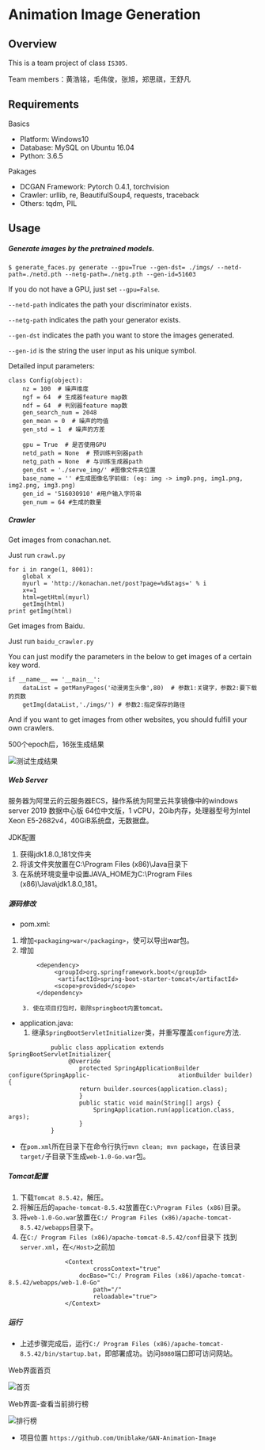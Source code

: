 # Animation Image Generation

## Overview

This is a team project of class `IS305`.

Team members：黄浩铭，毛伟俊，张旭，郑思祺，王舒凡

## Requirements

Basics

- Platform: Windows10
- Database: MySQL on Ubuntu 16.04
- Python: 3.6.5

Pakages

- DCGAN Framework: Pytorch 0.4.1, torchvision
- Crawler: urllib, re, BeautifulSoup4, requests, traceback
- Others: tqdm, PIL

## Usage

##### Generate images by the pretrained models.
``` 
$ generate_faces.py generate --gpu=True --gen-dst= ./imgs/ --netd-path=./netd.pth --netg-path=./netg.pth --gen-id=51603
```

If you do not have a GPU, just set `--gpu=False`.

`--netd-path` indicates the path your discriminator exists.

`--netg-path` indicates the path your generator exists.

`--gen-dst` indicates the path you want to store the images generated.

`--gen-id` is the string the user input as his unique symbol.

Detailed input parameters:

```
class Config(object):
	nz = 100  # 噪声维度
	ngf = 64  # 生成器feature map数
	ndf = 64  # 判别器feature map数
	gen_search_num = 2048
	gen_mean = 0  # 噪声的均值
	gen_std = 1  # 噪声的方差

	gpu = True  # 是否使用GPU
	netd_path = None  # 预训练判别器path
	netg_path = None  # 与训练生成器path
	gen_dst = './serve_img/' #图像文件夹位置
	base_name = '' #生成图像名字前缀: (eg: img -> img0.png, img1.png, img2.png, img3.png)
	gen_id = '516030910' #用户输入字符串
	gen_num = 64 #生成的数量
```

##### Crawler
Get images from conachan.net. 

Just run `crawl.py`

```
for i in range(1, 8001):
    global x
    myurl = 'http://konachan.net/post?page=%d&tags=' % i
    x+=1
    html=getHtml(myurl)
    getImg(html)
print getImg(html)
```

Get images from Baidu.

Just run `baidu_crawler.py`

You can just modify the parameters in the below to get images of a certain key word.

```
if __name__ == '__main__':
    dataList = getManyPages('动漫男生头像',80)  # 参数1:关键字，参数2:要下载的页数
    getImg(dataList,'./imgs/') # 参数2:指定保存的路径
```

And if you want to get images from other websites, you should fulfill your own crawlers.

500个epoch后，16张生成结果

![测试生成结果](https://graph.baidu.com/resource/112310e8fd8aef6f95c5001561174805.jpg)

##### Web Server

服务器为阿里云的云服务器ECS，操作系统为阿里云共享镜像中的windows server 2019 数据中心版 64位中文版，1 vCPU，2Gib内存，处理器型号为Intel Xeon E5-2682v4，40GiB系统盘，无数据盘。

JDK配置

1.  获得jdk1.8.0_181文件夹
2.  将该文件夹放置在C:\Program Files (x86)\Java目录下
3.  在系统环境变量中设置JAVA_HOME为C:\Program Files (x86)\Java\jdk1.8.0_181。

##### 源码修改

- pom.xml:

 1. 增加`<packaging>war</packaging>`，使可以导出war包。
 2. 增加
```
	    <dependency>
        	 <groupId>org.springframework.boot</groupId>
              <artifactId>spring-boot-starter-tomcat</artifactId>
             <scope>provided</scope>
        </dependency>

```
 
        3. 使在项目打包时，剔除springboot内置tomcat。

- application.java:
  1. 继承`SpringBootServletInitializer`类，并重写覆盖`configure`方法.
```
			public class application extends SpringBootServletInitializer{
   				 @Override
    				protected SpringApplicationBuilder 	configure(SpringApplic-							ationBuilder builder) {
        			return builder.sources(application.class);
    				}
    				public static void main(String[] args) {
        				SpringApplication.run(application.class, args);
    				}
			}
```
- 在`pom.xml`所在目录下在命令行执行`mvn clean; mvn package`，在该目录`target/`子目录下生成`web-1.0-Go.war`包。

##### Tomcat配置
1. 下载`Tomcat 8.5.42`，解压。
1. 将解压后的`apache-tomcat-8.5.42`放置在`C:\Program Files (x86)`目录。
1. 将`web-1.0-Go.war`放置在`C:/ Program Files (x86)/apache-tomcat-8.5.42/webapps`目录下。
1. 在`C:/ Program Files (x86)/apache-tomcat-8.5.42/conf`目录下 找到`server.xml`，在`</Host>`之前加
```
				<Context 
    					crossContext="true" 
   				 	docBase="C:/ Program Files (x86)/apache-tomcat-8.5.42/webapps/web-1.0-Go" 
    					path="/" 
    					reloadable="true">
				</Context>
```

##### 运行
- 上述步骤完成后，运行`C:/ Program Files (x86)/apache-tomcat-8.5.42/bin/startup.bat`，即部署成功。访问`8080`端口即可访问网站。


Web界面首页

![首页](https://graph.baidu.com/resource/11291ab1b6d727a4c8b7101561204394.jpg)

Web界面-查看当前排行榜

![排行榜](https://graph.baidu.com/resource/112e1256a6777e7a3976201561204434.jpg)

- 项目位置
`https://github.com/Uniblake/GAN-Animation-Image`


















